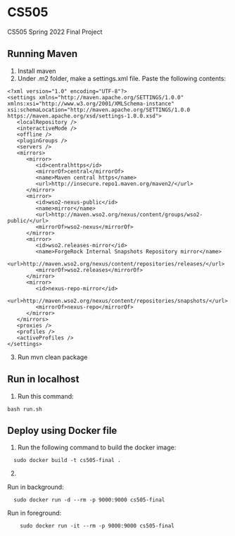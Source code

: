 # CS505
CS505 Spring 2022 Final Project

## Running Maven
1. Install maven
2. Under .m2 folder, make a settings.xml file. Paste the following contents:
```
<?xml version="1.0" encoding="UTF-8"?>
<settings xmlns="http://maven.apache.org/SETTINGS/1.0.0" xmlns:xsi="http://www.w3.org/2001/XMLSchema-instance" xsi:schemaLocation="http://maven.apache.org/SETTINGS/1.0.0 https://maven.apache.org/xsd/settings-1.0.0.xsd">
   <localRepository />
   <interactiveMode />
   <offline />
   <pluginGroups />
   <servers />
   <mirrors>
      <mirror>
         <id>centralhttps</id>
         <mirrorOf>central</mirrorOf>
         <name>Maven central https</name>
         <url>http://insecure.repo1.maven.org/maven2/</url>
      </mirror>
      <mirror>
         <id>wso2-nexus-public</id>
         <name>mirror</name>
         <url>http://maven.wso2.org/nexus/content/groups/wso2-public/</url>
         <mirrorOf>wso2-nexus</mirrorOf>
      </mirror>
      <mirror>
         <id>wso2.releases-mirror</id>
         <name>ForgeRock Internal Snapshots Repository mirror</name>
         <url>http://maven.wso2.org/nexus/content/repositories/releases/</url>
         <mirrorOf>wso2.releases</mirrorOf>
      </mirror>
      <mirror>
         <id>nexus-repo-mirror</id>
         <url>http://maven.wso2.org/nexus/content/repositories/snapshots/</url>
         <mirrorOf>nexus-repo</mirrorOf>
      </mirror>
   </mirrors>
   <proxies />
   <profiles />
   <activeProfiles />
</settings>
```
3. Run mvn clean package

## Run in localhost
1. Run this command:
```
bash run.sh
```

## Deploy using Docker file
1. Run the following command to build the docker image:
```
  sudo docker build -t cs505-final .
```
2. 
Run in background:
```
  sudo docker run -d --rm -p 9000:9000 cs505-final
```
Run in foreground:
```
    sudo docker run -it --rm -p 9000:9000 cs505-final
```